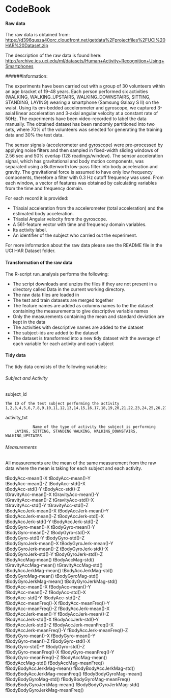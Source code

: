 # CodeBook

#### Raw data

The raw data is obtained from:
https://d396qusza40orc.cloudfront.net/getdata%2Fprojectfiles%2FUCI%20HAR%20Dataset.zip

The description of the raw data is found here: http://archive.ics.uci.edu/ml/datasets/Human+Activity+Recognition+Using+Smartphones

######Information:

The experiments have been carried out with a group of 30 volunteers within an age bracket of 19-48 years. Each person performed six activities (WALKING, WALKING_UPSTAIRS, WALKING_DOWNSTAIRS, SITTING, STANDING, LAYING) wearing a smartphone (Samsung Galaxy S II) on the waist. Using its em-bedded accelerometer and gyroscope, we captured 3-axial linear acceleration and 3-axial angular velocity at a constant rate of 50Hz. The experiments have been video-recorded to label the data manually. The obtained dataset has been randomly partitioned into two sets, where 70% of the volunteers was selected for generating the training data and 30% the test data. 

The sensor signals (accelerometer and gyroscope) were pre-processed by applying noise filters and then sampled in fixed-width sliding windows of 2.56 sec and 50% overlap (128 readings/window). The sensor acceleration signal, which has gravitational and body motion components, was separated using a Butterworth low-pass filter into body acceleration and gravity. The gravitational force is assumed to have only low frequency components, therefore a filter with 0.3 Hz cutoff frequency was used. From each window, a vector of features was obtained by calculating variables from the time and frequency domain.

For each record it is provided:
- Triaxial acceleration from the accelerometer (total acceleration) and the estimated body acceleration.
- Triaxial Angular velocity from the gyroscope. 
- A 561-feature vector with time and frequency domain variables. 
- Its activity label. 
- An identifier of the subject who carried out the experiment.

For more information about the raw data please see the README file in the UCI HAR Dataset folder.

#### Transformation of the raw data
The R-script run_analysis performs the following:

-	The script downloads and unzips the files if they are not present in a directory called Data in the current working directory. 
-	The raw data files are loaded in
-	The test and train datasets are merged together
-	The feature names are added as columns names to the the dataset containing the measurements to give descriptive variable names
-	Only the measurements containing the mean and standard deviation are kept in the data
-	The activities with descriptive names are added to the dataset
-	The subject-ids are added to the dataset
-	The dataset is transformed into a new tidy dataset with the average of each variable for each activity and each subject

#### Tidy data

The tidy data consists of the following variables:

###### Subject and Activity
subject_id 

	The ID of the test subject performing the activity
	1,2,3,4,5,6,7,8,9,10,11,12,13,14,15,16,17,18,19,20,21,22,23,24,25,26,27,28,29,30

activity_txt       

            	Name of the type of activity the subject is performing
		LAYING, SITTING, STANDING WALKING, WALKING_DOWNSTAIRS, WALKING_UPSTAIRS

###### Measurements

All measurements are the mean of the same measurement from the raw data where the mean is taking for each subject and each activity.

tBodyAcc-mean()-X
tBodyAcc-mean()-Y              
tBodyAcc-mean()-Z
tBodyAcc-std()-X               
tBodyAcc-std()-Y
tBodyAcc-std()-Z               
tGravityAcc-mean()-X
tGravityAcc-mean()-Y           
tGravityAcc-mean()-Z
tGravityAcc-std()-X            
tGravityAcc-std()-Y
tGravityAcc-std()-Z            
tBodyAccJerk-mean()-X
tBodyAccJerk-mean()-Y          
tBodyAccJerk-mean()-Z
tBodyAccJerk-std()-X           
tBodyAccJerk-std()-Y
tBodyAccJerk-std()-Z           
tBodyGyro-mean()-X
tBodyGyro-mean()-Y             
tBodyGyro-mean()-Z
tBodyGyro-std()-X              
tBodyGyro-std()-Y
tBodyGyro-std()-Z              
tBodyGyroJerk-mean()-X
tBodyGyroJerk-mean()-Y         
tBodyGyroJerk-mean()-Z
tBodyGyroJerk-std()-X          
tBodyGyroJerk-std()-Y
tBodyGyroJerk-std()-Z          
tBodyAccMag-mean()
tBodyAccMag-std()              
tGravityAccMag-mean()
tGravityAccMag-std()           
tBodyAccJerkMag-mean()
tBodyAccJerkMag-std()          
tBodyGyroMag-mean()
tBodyGyroMag-std()             
tBodyGyroJerkMag-mean()
tBodyGyroJerkMag-std()         
fBodyAcc-mean()-X
fBodyAcc-mean()-Y              
fBodyAcc-mean()-Z
fBodyAcc-std()-X               
fBodyAcc-std()-Y
fBodyAcc-std()-Z               
fBodyAcc-meanFreq()-X
fBodyAcc-meanFreq()-Y          
fBodyAcc-meanFreq()-Z
fBodyAccJerk-mean()-X          
fBodyAccJerk-mean()-Y
fBodyAccJerk-mean()-Z          
fBodyAccJerk-std()-X
fBodyAccJerk-std()-Y           
fBodyAccJerk-std()-Z
fBodyAccJerk-meanFreq()-X      
fBodyAccJerk-meanFreq()-Y
fBodyAccJerk-meanFreq()-Z      
fBodyGyro-mean()-X
fBodyGyro-mean()-Y             
fBodyGyro-mean()-Z
fBodyGyro-std()-X              
fBodyGyro-std()-Y
fBodyGyro-std()-Z              
fBodyGyro-meanFreq()-X
fBodyGyro-meanFreq()-Y         
fBodyGyro-meanFreq()-Z
fBodyAccMag-mean()             
fBodyAccMag-std()
fBodyAccMag-meanFreq()         
fBodyBodyAccJerkMag-mean()
fBodyBodyAccJerkMag-std()      
fBodyBodyAccJerkMag-meanFreq()
fBodyBodyGyroMag-mean()        
fBodyBodyGyroMag-std()
fBodyBodyGyroMag-meanFreq()    
fBodyBodyGyroJerkMag-mean()
fBodyBodyGyroJerkMag-std()     
fBodyBodyGyroJerkMag-meanFreq()
